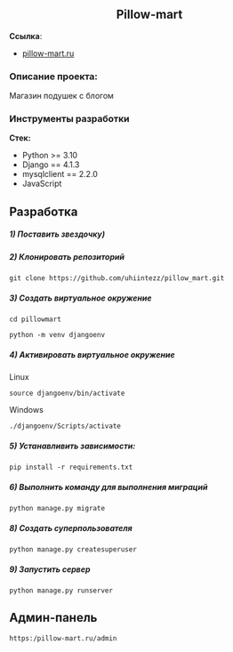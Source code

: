 <h2 align="center">Pillow-mart</h2>


**Ссылка**:
- [pillow-mart.ru](https://pillow-mart.ru)


### Описание проекта:
Магазин подушек с блогом


### Инструменты разработки

**Стек:**
- Python >= 3.10
- Django == 4.1.3
- mysqlclient == 2.2.0
- JavaScript

## Разработка

##### 1) Поставить звездочку)

##### 2) Клонировать репозиторий

    git clone https://github.com/uhiintezz/pillow_mart.git

##### 3) Создать виртуальное окружение

    cd pillowmart
    
    python -m venv djangoenv
    
##### 4) Активировать виртуальное окружение
    
Linux

    source djangoenv/bin/activate
    
Windows

    ./djangoenv/Scripts/activate

##### 5) Устанавливить зависимости:

    pip install -r requirements.txt

##### 6) Выполнить команду для выполнения миграций

    python manage.py migrate
    
##### 8) Создать суперпользователя

    python manage.py createsuperuser
    
##### 9) Запустить сервер

    python manage.py runserver

## Админ-панель
    https:/pillow-mart.ru/admin

